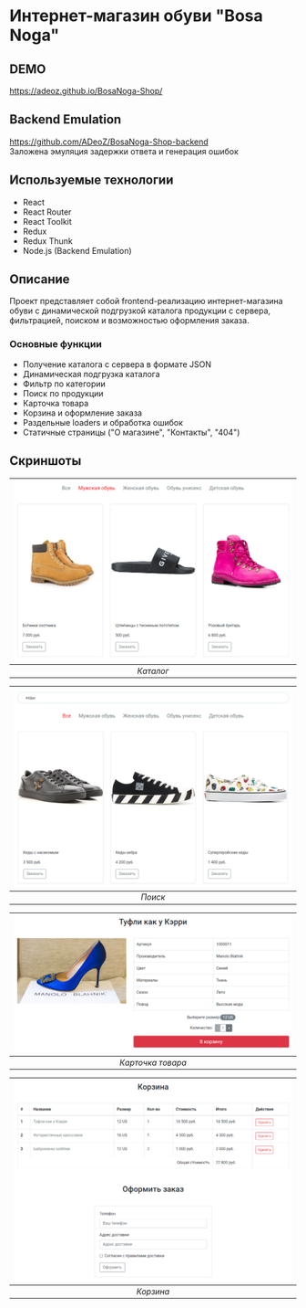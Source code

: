 # Интернет-магазин обуви "Bosa Noga"

## DEMO

https://adeoz.github.io/BosaNoga-Shop/

## Backend Emulation

https://github.com/ADeoZ/BosaNoga-Shop-backend  
Заложена эмуляция задержки ответа и генерация ошибок

## Используемые технологии

* React
* React Router
* React Toolkit
* Redux
* Redux Thunk
* Node.js (Backend Emulation)

## Описание

Проект представляет собой frontend-реализацию интернет-магазина обуви с динамической подгрузкой каталога продукции с сервера, фильтрацией, поиском и возможностью оформления заказа.

### Основные функции

* Получение каталога с сервера в формате JSON
* Динамическая подгрузка каталога
* Фильтр по категории
* Поиск по продукции
* Карточка товара
* Корзина и оформление заказа
* Раздельные loaders и обработка ошибок
* Статичные страницы ("О магазине", "Контакты", "404")

## Скриншоты

| ![Каталог](https://raw.githubusercontent.com/ADeoZ/BosaNoga-Shop/master/readme_pic/1_catalog.png) |
|:--:|
| *Каталог* |

| ![Поиск](https://raw.githubusercontent.com/ADeoZ/BosaNoga-Shop/master/readme_pic/2_search.png) |
|:--:|
| *Поиск* |

| ![Карточка товара](https://raw.githubusercontent.com/ADeoZ/BosaNoga-Shop/master/readme_pic/3_item.png) |
|:--:|
| *Карточка товара* |

| ![Корзина](https://raw.githubusercontent.com/ADeoZ/BosaNoga-Shop/master/readme_pic/4_cart.png) |
|:--:|
| *Корзина* |
